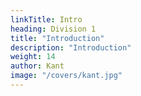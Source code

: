 ```yaml
---
linkTitle: Intro
heading: Division 1
title: "Introduction" 
description: "Introduction"
weight: 14
author: Kant
image: "/covers/kant.jpg"
---
```

